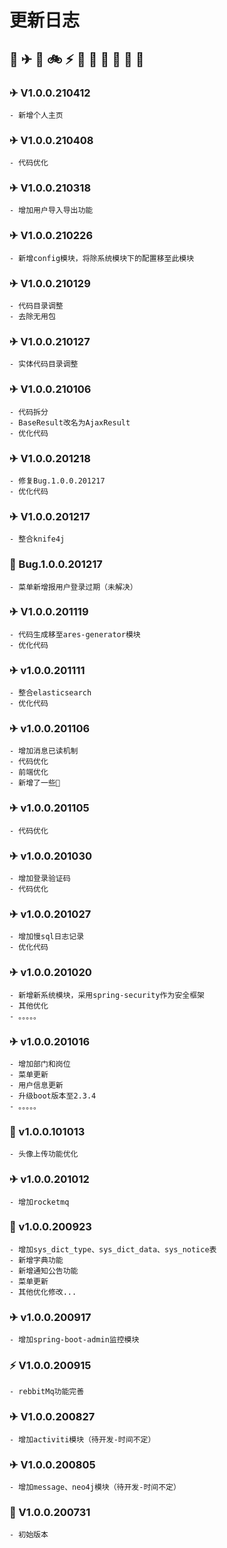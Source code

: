 # 更新日志  
## 🚀 ✈ 🚕 🚲 ⚡ 🐞  🚢 🐅 🐘 🦁 🦒

### ✈ V1.0.0.210412
    - 新增个人主页
### ✈ V1.0.0.210408
    - 代码优化
### ✈ V1.0.0.210318
    - 增加用户导入导出功能
### ✈ V1.0.0.210226
    - 新增config模块，将除系统模块下的配置移至此模块
### ✈ V1.0.0.210129
    - 代码目录调整
    - 去除无用包
### ✈ V1.0.0.210127
    - 实体代码目录调整
### ✈ V1.0.0.210106
    - 代码拆分
    - BaseResult改名为AjaxResult
    - 优化代码
### ✈ V1.0.0.201218
    - 修复Bug.1.0.0.201217
    - 优化代码
### ✈ V1.0.0.201217
    - 整合knife4j
### 🐞 Bug.1.0.0.201217
    - 菜单新增报用户登录过期（未解决）
### ✈ V1.0.0.201119
    - 代码生成移至ares-generator模块
    - 优化代码
### ✈ v1.0.0.201111
    - 整合elasticsearch
    - 优化代码
### ✈ v1.0.0.201106
    - 增加消息已读机制
    - 代码优化
    - 前端优化
    - 新增了一些🐞
### ✈ v1.0.0.201105
    - 代码优化
### ✈ v1.0.0.201030
    - 增加登录验证码
    - 代码优化
### ✈ v1.0.0.201027
    - 增加慢sql日志记录
    - 优化代码
### ✈ v1.0.0.201020
    - 新增新系统模块，采用spring-security作为安全框架
    - 其他优化
    - 。。。。。
### ✈ v1.0.0.201016
    - 增加部门和岗位
    - 菜单更新
    - 用户信息更新
    - 升级boot版本至2.3.4
    - 。。。。。
### 🐞 v1.0.0.101013
    - 头像上传功能优化
### ✈ v1.0.0.201012
    - 增加rocketmq
### 🚕 v1.0.0.200923
    - 增加sys_dict_type、sys_dict_data、sys_notice表
    - 新增字典功能
    - 新增通知公告功能
    - 菜单更新
    - 其他优化修改...
### ✈ v1.0.0.200917
    - 增加spring-boot-admin监控模块
### ⚡ V1.0.0.200915
    - rebbitMq功能完善 
### ✈ V1.0.0.200827
    - 增加activiti模块（待开发-时间不定）
### ✈ V1.0.0.200805
    - 增加message、neo4j模块（待开发-时间不定）
### 🚀 V1.0.0.200731
    - 初始版本




    